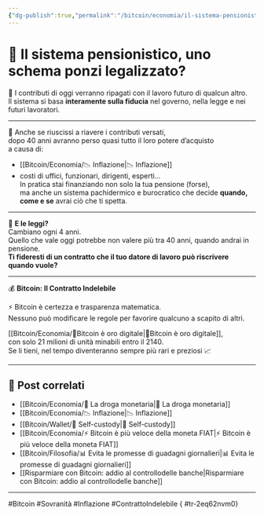```yaml
---
{"dg-publish":true,"permalink":"/bitcoin/economia/il-sistema-pensionistico/","title":"🎰 Il sistema pensionistico, uno schema ponzi legalizzato?","tags":["Bitcoin","Pensioni","Ponzi","Inflazione","Sicurezza","Sovranità"]}
---
```



# 🎰 **Il sistema pensionistico, uno schema ponzi legalizzato?**

💸 I contributi di oggi verranno ripagati con il lavoro futuro di qualcun altro.  
Il sistema si basa **interamente sulla fiducia** nel governo, nella legge e nei futuri lavoratori.

---

👔 Anche se riuscissi a riavere i contributi versati,  
dopo 40 anni avranno perso quasi tutto il loro potere d’acquisto  
a causa di:  
- [[Bitcoin/Economia/📉 Inflazione\|📉 Inflazione]]
- costi di uffici, funzionari, dirigenti, esperti…  
In pratica stai finanziando non solo la tua pensione (forse),  
ma anche un sistema pachidermico e burocratico che decide **quando, come e se** avrai ciò che ti spetta.

---

📜 **E le leggi?**  
Cambiano ogni 4 anni.  
Quello che vale oggi potrebbe non valere più tra 40 anni, quando andrai in pensione.  
**Ti fideresti di un contratto che il tuo datore di lavoro può riscrivere quando vuole?**

---

💰 **Bitcoin: Il Contratto Indelebile**

⚡️ Bitcoin è certezza e trasparenza matematica.  
Nessuno può modificare le regole per favorire qualcuno a scapito di altri.

[[Bitcoin/Economia/🥇Bitcoin è oro digitale\|🥇Bitcoin è oro digitale]],  
con solo 21 milioni di unità minabili entro il 2140.  
Se li tieni, nel tempo diventeranno sempre più rari e preziosi 📈

---

## 🔗 Post correlati

- [[Bitcoin/Economia/💉 La droga monetaria\|💉 La droga monetaria]]  
- [[Bitcoin/Economia/📉 Inflazione\|📉 Inflazione]]  
- [[Bitcoin/Wallet/🔐 Self-custody\|🔐 Self-custody]]  
- [[Bitcoin/Economia/⚡️ Bitcoin è più veloce della moneta FIAT\|⚡️ Bitcoin è più veloce della moneta FIAT]]  
- [[Bitcoin/Filosofia/📊 Evita le promesse di guadagni giornalieri\|📊 Evita le promesse di guadagni giornalieri]]  
- [[Risparmiare con Bitcoin: addio al controllodelle banche\|Risparmiare con Bitcoin: addio al controllodelle banche]]

---

#Bitcoin #Sovranità #Inflazione #ContrattoIndelebile
{ #tr-2eq62nvm0}
